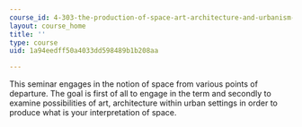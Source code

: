 ```yaml
---
course_id: 4-303-the-production-of-space-art-architecture-and-urbanism-in-dialogue-fall-2006
layout: course_home
title: ''
type: course
uid: 1a94eedff50a4033dd598489b1b208aa

---
```

This seminar engages in the notion of space from various points of departure. The goal is first of all to engage in the term and secondly to examine possibilities of art, architecture within urban settings in order to produce what is your interpretation of space.
